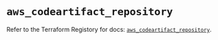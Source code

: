 # `aws_codeartifact_repository`

Refer to the Terraform Registory for docs: [`aws_codeartifact_repository`](https://registry.terraform.io/providers/hashicorp/aws/5.15.0/docs/resources/codeartifact_repository).
